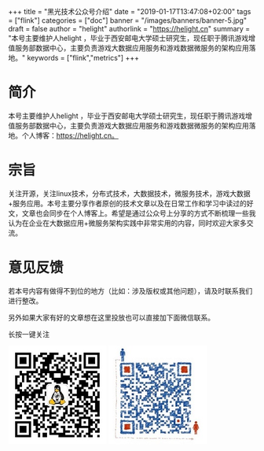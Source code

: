+++
title = "黑光技术公众号介绍"
date = "2019-01-17T13:47:08+02:00"
tags = ["flink"]
categories = ["doc"]
banner = "/images/banners/banner-5.jpg"
draft = false
author = "helight"
authorlink = "https://helight.cn"
summary = "本号主要维护人helight ，毕业于西安邮电大学硕士研究生，现任职于腾讯游戏增值服务部数据中心，主要负责游戏大数据应用服务和游戏数据微服务的架构应用落地。"
keywords = ["flink","metrics"]
+++

# 简介

本号主要维护人helight ，毕业于西安邮电大学硕士研究生，现任职于腾讯游戏增值服务部数据中心，主要负责游戏大数据应用服务和游戏数据微服务的架构应用落地。个人博客：https://helight.cn。

# 宗旨

关注开源，关注linux技术，分布式技术，大数据技术，微服务技术，游戏大数据+服务应用。本号主要分享作者原创的技术文章以及在日常工作和学习中读过的好文，文章也会同步在个人博客上。希望是通过公众号上分享的方式不断梳理一些我认为在企业在大数据应用+微服务架构实践中非常实用的内容，同时欢迎大家多交流。

# 意见反馈

若本号内容有做得不到位的地方（比如：涉及版权或其他问题），请及时联系我们进行整改。

另外如果大家有好的文章想在这里投放也可以直接加下面微信联系。

长按一键关注

![](../201901imgs/qrcode_helight.jpg)  ![](../201901imgs/helightwx.jpg)
